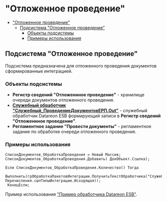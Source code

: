 # "Отложенное проведение"

- ["Отложенное проведение"](#отложенное-проведение)
  - [Подсистема "Отложенное проведение"](#подсистема-отложенное-проведение)
    - [Объекты подсистемы](#объекты-подсистемы)
    - [Примеры использования](#примеры-использования)

## Подсистема "Отложенное проведение"

Подсистема предназначена для отложенного проведения документов сформированные интеграцией.

### Объекты подсистемы

- **Регистр сведений "Отложеннное проведение"** - хранилище очереди документов отложенного проведения.
- [**Служебный обработчик "Служебный_ПроведениеДокументовЕРП.Out"**](Служебный_ПроведениеДокументовЕРП.Out.bsl) - служебный обработчик Datareon ESB формирующий записи в **Регистр сведений "Отложеннное проведение"**.
- **Регламентное задание "Провести документы"** - регламентное задание по обработке очереди отложенного проведения.

### Примеры использования

```bsl
СписокДокументов_ОбработкаПроведения = Новый Массив;
СписокДокументов_ОбработкаПроведения.Добавить( ДокОбъект.Ссылка);

Если СписокДокументов_ОбработкаПроведения.Количество() Тогда
  Выполнить(грОбработкаПакетовИнтеграции.ПолучитьТекстОбработчика("Служебный_ПроведениеДокументовЕРП", Перечисления.сшпТипыИнтеграции.Исходящая));  
 КонецЕсли;
```

Пример использования ["Пример обработчика Datareon ESB"](rules_md/integration/adrequest/ПримерВходящегоОбработчика.bsl).
